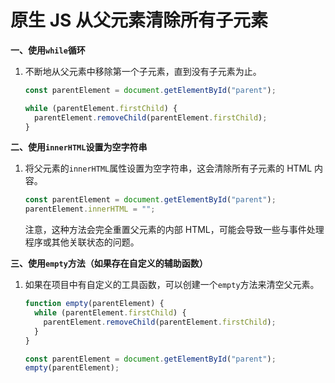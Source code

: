 # 原生 JS 从父元素清除所有子元素

**一、使用`while`循环**

1. 不断地从父元素中移除第一个子元素，直到没有子元素为止。

   ```javascript
   const parentElement = document.getElementById("parent");

   while (parentElement.firstChild) {
     parentElement.removeChild(parentElement.firstChild);
   }
   ```

**二、使用`innerHTML`设置为空字符串**

1. 将父元素的`innerHTML`属性设置为空字符串，这会清除所有子元素的 HTML 内容。

   ```javascript
   const parentElement = document.getElementById("parent");
   parentElement.innerHTML = "";
   ```

   注意，这种方法会完全重置父元素的内部 HTML，可能会导致一些与事件处理程序或其他关联状态的问题。

**三、使用`empty`方法（如果存在自定义的辅助函数）**

1. 如果在项目中有自定义的工具函数，可以创建一个`empty`方法来清空父元素。

   ```javascript
   function empty(parentElement) {
     while (parentElement.firstChild) {
       parentElement.removeChild(parentElement.firstChild);
     }
   }

   const parentElement = document.getElementById("parent");
   empty(parentElement);
   ```
